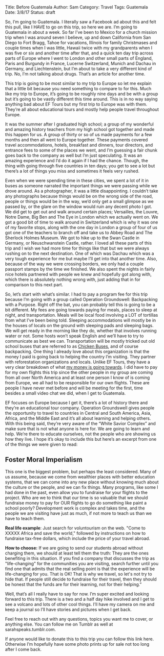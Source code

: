 Title: Before Guatemala
Author: Sam
Category: Travel
Tags: Guatemala
Date: 3/8/17
Status: draft

So, I’m going to Guatemala. I literally saw a Facebook ad about this and felt this pull, like I HAVE to go on this trip, so here we are. I’m going to Guatemala in about a week. So far I’ve been to Mexico for a church mission trip when I was around seven I believe, up and down California from San Diego to Fort Bragg, Tahoe for vacations, Illinois for family Christmases and couple times when I was little, Hawaii twice with my grandparents when I was five or six and another time after that, and a quick ten day trip across parts of Europe where I went to London and other small parts of England, Paris and Burgundy in France, Lucerne Switzerland, Munich and Dachau in Germany, and Liechtenstein, but I’m about to take a very different kind of trip. No, I’m not talking about drugs. That’s an article for another time.

This trip is going to be most similar to my trip to Europe so let me explain that a little bit because you need something to compare to for this. Much like my trip to Europe, it’s going to be roughly nine days and be with a group but it’s going to be vastly different this time around. This is in no way saying anything bad about EF Tours but my first trip to Europe was with them. They’re all about educational tours and mostly help people travel throughout Europe. 

It was the summer after I graduated high school; a group of my wonderful and amazing history teachers from my high school got together and made this happen for us. A group of thirty or so of us made payments for a few months and then all went to Europe together. These payments covered travel accommodations, hotels, breakfast and dinners, tour directors, and entrance fees to some of the places we went, and I’m guessing a fair chunk goes back to the company as well but I’m just speculating. It was an amazing experience and I’d do it again if I had the chance. Though, the thing with going through five countries in ten days; you get to see a lot but there’s a lot of things you miss and sometimes it feels very rushed.

Even when we were spending time in these cities, we spent a lot of it in buses as someone narrated the important things we were passing while we drove around. As a photographer, it was a little disappointing. I couldn’t take any photographs because things would be on the wrong side of the road, people or things would be in the way, we’d only get a small glimpse as we passed by, or the glare on the window would ruin any decent photo I got. We did get to get out and walk around certain places; Versailles, the Louvre, Notre Dame, Big Ben and The Eye in London which we actually went on. We got a good bit of time to walk around in Switzerland which is why it was one of my favorite stops, along with the one day in London a group of four of us got one of the teachers to branch off and take us to Abbey Road and The Sherlock Holmes Museum. We got to hike up to the Swan Castle in Germany, or Neuschwanstein Castle, rather. I loved all these parts of this trip and I wish we had more time for things like that but we were always rushing on to the next destination. One of which was Dachau which was a very tough experience for me but maybe I’ll get into that another time. Also, because of the way we were crossing borders, we only had a couple passport stamps by the time we finished. We also spent the nights in fairly nice hotels partnered with people we knew and hopefully got along with, which there is absolutely nothing wrong with, just adding that in for comparison to this next part. 

So, let’s start with what’s similar. I had to pay a program fee for this trip because I’m going with a group called Operation Groundswell: Backpacking with a Purpose. Right off the bat, you can probably tell this is going to be a bit different. My fees are going towards paying for meals, places to sleep at night, and transportation. Meals will be local food involving a LOT of tortillas from what I’ve been being told. Sleeping accommodations will mostly be in the houses of locals on the ground with sleeping pads and sleeping bags. We will get ready in the morning like they do, whether that involves running water or not. Some hosts won’t speak English and we’ll have to try to communicate as best we can. Transportation will be mostly tricked out old school buses that are referred to as [Chicken Buses](https://www.youtube.com/watch?v=jetMcD9h1cg), and of course backpacking. One thing I already love about this organization is that the money I paid is going back to helping the country I’m visiting. They partner with reforestation organizations and locals. Unlike EF Tours, they have a very clear breakdown of what [my money is going towards](http://operationgroundswell.com/programs/fee-contribution/). I did have to pay for my own flights this trip since the other people in my group are coming from all over North America and at least one person I know of is coming from Europe, we all had to be responsible for our own flights. These are people I have never met before and will be meeting for the first, time besides a small video chat we did, when I get to Guatemala.

EF focuses on Europe because I get it, there’s a lot of history there and they’re an educational tour company. Operation Groundswell gives people the opportunity to travel to countries in Central and South America, Asia, Africa, and the Middle East and it’s all about learning and helping others. With this being said, they’re very aware of the “White Savior Complex” and make sure that is not what anyone is here for. We are going to learn and help. We’re there to educate ourselves, not the people who are showing us how they live. I hope it’s okay to include this but here’s an excerpt from one of the things we were given to read:

Foster Moral Imperialism
------------------------
This one is the biggest problem, but perhaps the least considered. Many of us assume, because we come from wealthier places with better education systems, that we can come into any new  place without knowing much about the culture or the people, and we can fix things. Many  programs, like some I had done in the past, even allow you to fundraise for your flights to the  project. Who are we to think that our time is so valuable that we should fundraise money to pay  for OUR flights to go do something like paint a school poorly? Development work is complex and  takes time, and the people we are visiting have just as much, if not more to teach us than we have to teach them.

**Real life example**: Just search for voluntourism on the web. "Come to XXXXX Africa and save the world," followed by instructions on how to fundraise tax-free dollars, which include the price of your travel abroad.

**How to choose:** If we are going to send our students abroad without charging them, we should at least tell them the truth: They are the ones benefiting in this situation. If you find a company that discusses the trip as "life-changing" for the communities you are visiting, search further until you find one that admits that the real selling point is that the experience will be life-changing for you. That is OK! That is why we travel, so let's not try to hide that. If people still decide to fundraise for their travel, then they should be honest that the funds are for their learning, not for their helping.”

Well, that’s all I really have to say for now. I’m super excited and looking forward to this trip. There is a two and a half day hike involved and I get to see a volcano and lots of other cool things. I’ll have my camera on me and keep a journal so I’ll have stories and pictures when I get back.

Feel free to reach out with any questions, topics you want me to cover, or anything else. You can follow me on Tumblr as well at sarahspeaks.tumblr.com.

If anyone would like to donate this to this trip you can follow this link here.
Otherwise I’m hopefully have some photo prints up for sale not too long after I come back.
